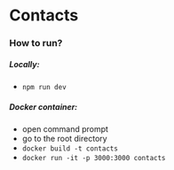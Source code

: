 # Contacts

### How to run?

##### Locally:
- `npm run dev`

##### Docker container:
- open command prompt
- go to the root directory
- `docker build -t сontacts`
- `docker run -it -p 3000:3000 сontacts`

